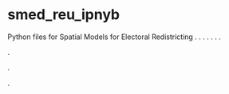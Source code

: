 # smed_reu_ipnyb
Python files for Spatial Models for Electoral Redistricting
.
.
.
.
.
.
.


.


.









.
